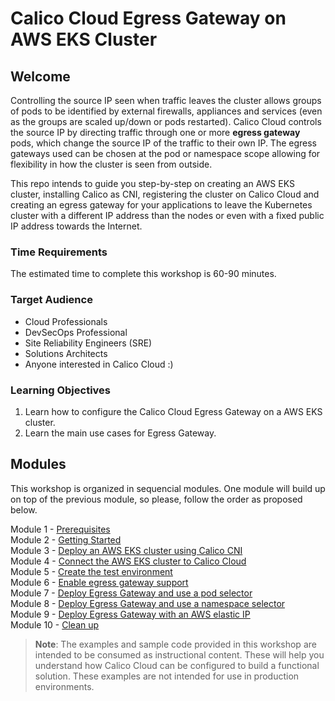 # Calico Cloud Egress Gateway on AWS EKS Cluster 

## Welcome

Controlling the source IP seen when traffic leaves the cluster allows groups of pods to be identified by external firewalls, appliances and services (even as the groups are scaled up/down or pods restarted). Calico Cloud controls the source IP by directing traffic through one or more **egress gateway** pods, which change the source IP of the traffic to their own IP. The egress gateways used can be chosen at the pod or namespace scope allowing for flexibility in how the cluster is seen from outside.

This repo intends to guide you step-by-step on creating an AWS EKS cluster, installing Calico as CNI, registering the cluster on Calico Cloud and creating an egress gateway for your applications to leave the Kubernetes cluster with a different IP address than the nodes or even with a fixed public IP address towards the Internet.

### Time Requirements

The estimated time to complete this workshop is 60-90 minutes.

### Target Audience

- Cloud Professionals
- DevSecOps Professional
- Site Reliability Engineers (SRE)
- Solutions Architects
- Anyone interested in Calico Cloud :)

### Learning Objectives

1. Learn how to configure the Calico Cloud Egress Gateway on a AWS EKS cluster.
2. Learn the main use cases for Egress Gateway.

## Modules

This workshop is organized in sequencial modules. One module will build up on top of the previous module, so please, follow the order as proposed below.

Module 1 - [Prerequisites](/modules/module-1-prereq.md)  
Module 2 - [Getting Started](/modules/module-2-getting-started.md)  
Module 3 - [Deploy an AWS EKS cluster using Calico CNI](/modules/module-3-deploy-eks.md)  
Module 4 - [Connect the AWS EKS cluster to Calico Cloud](/modules/module-4-connect-calicocloud.md)  
Module 5 - [Create the test environment](/modules/module-5-test-environment.md)  
Module 6 - [Enable egress gateway support](/modules/module-6-egw-support.md)  
Module 7 - [Deploy Egress Gateway and use a pod selector](/modules/module-7-egw-perpod.md)  
Module 8 - [Deploy Egress Gateway and use a namespace selector](/modules/module-8-egw-pernamespace.md)  
Module 9 - [Deploy Egress Gateway with an AWS elastic IP](/modules/module-9-egw-elastic-ip.md)  
Module 10 - [Clean up](/modules/module-10-clean-up.md)  

> **Note**: The examples and sample code provided in this workshop are intended to be consumed as instructional content. These will help you understand how Calico Cloud can be configured to build a functional solution. These examples are not intended for use in production environments.